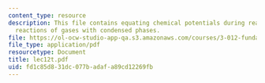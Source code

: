 ```yaml
---
content_type: resource
description: This file contains equating chemical potentials during reactions and
  reactions of gases with condensed phases.
file: https://ol-ocw-studio-app-qa.s3.amazonaws.com/courses/3-012-fundamentals-of-materials-science-fall-2005/fd1c85d831dc077badafa89cd12269fb_lec12t.pdf
file_type: application/pdf
resourcetype: Document
title: lec12t.pdf
uid: fd1c85d8-31dc-077b-adaf-a89cd12269fb
---
```

